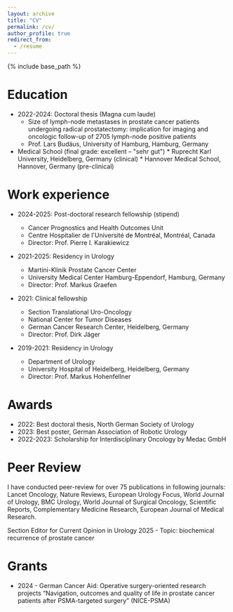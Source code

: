 ```yaml
---
layout: archive
title: "CV"
permalink: /cv/
author_profile: true
redirect_from:
  - /resume
---
```


{% include base_path %}

Education
======
* 2022-2024: Doctoral thesis (Magna cum laude)
    * Size of lymph-node metastases in prostate cancer patients undergoing radical prostatectomy: implication for imaging and oncologic follow-up of 2705 lymph-node positive patients
    * Prof. Lars Budäus, University of Hamburg, Hamburg, Germany
* Medical School (final grade: excellent – "sehr gut")
		* Ruprecht Karl University, Heidelberg, Germany (clinical)
		* Hannover Medical School, Hannover, Germany (pre-clinical)


Work experience
======
* 2024-2025: Post-doctoral research fellowship (stipend)
  * Cancer Prognostics and Health Outcomes Unit
  * Centre Hospitalier de l'Université de Montréal, Montréal, Canada
  * Director: Prof. Pierre I. Karakiewicz

* 2021-2025:	Residency in Urology 
  * Martini-Klinik Prostate Cancer Center 
  * University Medical Center Hamburg-Eppendorf, Hamburg, Germany
  * Director: Prof. Markus Graefen

* 2021:	Clinical fellowship  
  * Section Translational Uro-Oncology
  * National Center for Tumor Diseases
  * German Cancer Research Center, Heidelberg, Germany
  * Director: Prof. Dirk Jäger

* 2019-2021:	Residency in Urology 
  * Department of Urology
  * University Hospital of Heidelberg, Heidelberg, Germany
  * Director: Prof. Markus Hohenfellner

  
Awards
======
* 2022: Best doctoral thesis, North German Society of Urology
* 2023:	Best poster, German Association of Robotic Urology
* 2022-2023:	Scholarship for Interdisciplinary Oncology by Medac GmbH


Peer Review
======
I have conducted peer-review for over 75 publications in following journals: Lancet Oncology, Nature Reviews, European Urology Focus, World Journal of Urology, BMC Urology, World Journal of Surgical Oncology, Scientific Reports, Complementary Medicine Research, European Journal of Medical Research.

Section Editor for Current Opinion in Urology 2025 - Topic: biochemical recurrence of prostate cancer

Grants
======
* 2024 - German Cancer Aid:  Operative surgery-oriented research projects “Navigation, outcomes and quality of life in prostate cancer patients after PSMA-targeted surgery” (NICE-PSMA)
